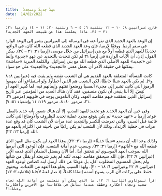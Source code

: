 ```yaml
---
title:  عهدٌ جديدٌ ومتجددٌ
date:  14/02/2022
---
```


`قارن عبرانيين ٨: ١٠ – ١٢ بتثنية ٦: ٤ – ٦ وتثنية ٣٠: ١١ – ١٤ وإرميا ٣١: ٣١ – ٣٤. ماذا يعلمنا هذا عن طبيعة العهد الجديد؟`

إن الوعد بالعهد الجديد الذي نقرأ عنه في الرسالة إلى العبرانيين يشير إلى الوعد الوارد في سفر إرميا. ووفقًا لإرميا، فإن وعد العهد الجديد الذي قطعه الله كان، في الواقع، تجديدًا للعهد الذي قطعه أولاً مع بني إسرائيل من خلال موسى (إرميا ٣١: ٣١ – ٣٤). يمكن القول، إذن، أن الآيات الواردة في إرميا ٣١ لم تكن تتحدث بالتحديد عن عهدٍ «جديدٍ» وإنما عن «تجديد» للعهد الأصلي الذي قطعه الله مع بني إسرائيل. والكلمة العبرية «حداشة» يمكنها في حقيقة الأمر أن تحمل معنى «التجديد» و«الجديد» على حدٍ سواء.

كانت المسألة المتعلقة بالعهد القديم هي أن الشعب نقضه ولم يثبت فيه (عبرانيين ٨: ٨ و٩). لم يكن بالعهد شيئًا خاطئًا، لكن الشعب هم الذين أخطأوا. ولو استطاعوا أن يفهموا الرموز التي كانت تشير إلى مجيء المسيا ووضعوا ثقتهم وإيمانهم فيه، لما كُسِر العهد أو نُقِضَ. إلا أننا ينبغي أن نكون منصفين، فقد كان هناك العديد من المؤمنين عبر تاريخ إسرائيل الذين تحققت فيهم مقاصد العهد، وكان الناموس يوجد في قلوبهم (مزمور ٣٧: ٣١، مزمور ٤٠: ٨، مزمور ١١٩: ١١ وإشعياء ٥١: ٧).

وفي حين أن العهد الجديد هو تجديد للعهد القديم، إلا أن هناك شعور بأنه جديد بالفعل. فوعد إرميا بـ «عهد جديد» لم يكن يتوقع مجرد عملية تجديد للظروف والأوضاع التي كانت قائمة قبل السبي، والتي تعرضت للكسر والتجديد عدة مرات لأن الشعب كان قد وقع عدة مرات في خطية الارتداد. وذلك لأن الشعب لم يكن راغبًا من ناحيته في الالتزام بالعهد مع الله (إرميا ١٣: ٢٣).

ولذلك وعد الله أن يصنع «شيئًا حديثًا» (إرميا ٣١: ٢٢). وهذا العهد لن يكون مثل العهد الذي قطعه الله مع «آبائهم» (إرميا ٣١: ٣٢). وبسبب عدم أمانة الشعب، فإن الوعود التي أبرمها الله بموجب العهد الموسوي لم تتحقق أبدًا. أما الآن وبفضل الضمان الذي قدمه الابن (عبرانيين ٧: ٢٢)، فإن الله سيحقق مقاصد عهده، لكنه لم يغير شريعته أو يقلل من شأنها ولم يجعل المستوى المطلوب أقل، بل عوضًا عن ذلك أرسل ابنه كضامن لوعود العهد (عبرانيين ٧: ٢٢ وعبرانيين ٦: ١٨ – ٢٠). ولهذا السبب يخلو هذا العهد من اللعنات، ويحتوي فقط على بركات لأن الرب يسوع أتممه إتمامًا كاملاً، إذ صار لعنةً لأجلنا (غلاطية ٣: ١٣).

`اقرأ تيموثاوس الثانية ٢: ١٣. ما الذي يمكن أن نتعلمه من أمانة الله تجاه شعبه وتجاه أفكاره وخططه عندما نتأمل في علاقاتنا مع الآخرين وأفكارنا وخططنا؟`